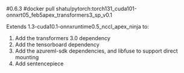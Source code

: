 #0.6.3
#docker pull shatu/pytorch:torch131_cuda101-onnxrt05_feb5apex_transformers3_sp_v0.1

Extends 1.3-cuda10.1-onnxruntime0.5_nccl_apex_ninja to:
1) Add the transformers 3.0 dependency
2) Add the tensorboard dependency
3) Add the azureml-sdk dependencies, and libfuse to support direct mounting
4) Add sentencepiece
